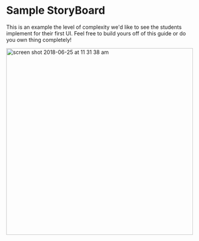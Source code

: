 # Sample StoryBoard

This is an example the level of complexity we'd like to see the students implement for their first UI. Feel free to build yours off of this guide or do you own thing completely!

<img width="498" alt="screen shot 2018-06-25 at 11 31 38 am" src="https://user-images.githubusercontent.com/25447342/41865836-8543be82-786b-11e8-8b25-f70040f908b8.png">
